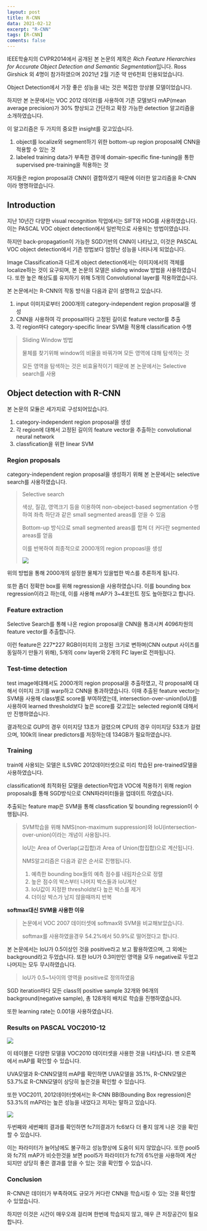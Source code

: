 ```yaml
---
layout: post
title: R-CNN
data: 2021-02-12
excerpt: "R-CNN"
tags: [R-CNN]
coments: false
---
```


IEEE학술지의 CVPR2014에서 공개된 본 논문의 제목은 *Rich Feature Hierarchies for Accurate Object Detection and Semantic Segmentation*입니다. Ross Girshick 외 4명이 참가하였으며 2021년 2월 기준 약 만6천회 인용되었습니다.

Object Detection에서 가장 좋은 성능을 내는 것은 복잡한 앙상블 모델이었습니다.

하지만 본 논문에서는 VOC 2012 데이터를 사용하여 기존 모델보다 mAP(mean average precision)가 30% 향상되고 간단하고 확장 가능한 detection 알고리즘을 소개하였습니다.

이 알고리즘은 두 가지의 중요한 insight를 갖고있습니다.

1. object를 localize와 segment하기 위한 bottom-up region proposal에 CNN을 적용할 수 있는 것
2. labeled training data가 부족한 경우에 domain-specific fine-tuning을 통한 supervised pre-training을 적용하는 것

저자들은 region proposal과 CNN이 결합하였기 때문에 이러한 알고리즘을 R-CNN이라 명명하였습니다.

## Introduction

지난 10년간 다양한 visual recognition 작업에서는 SIFT와 HOG를 사용하였습니다. 이는 PASCAL VOC object detection에서 일반적으로 사용되는 방법이였습니다.

하지만 back-propagation이 가능한 SGD기반의 CNN이 나타났고, 이것은 PASCAL VOC object detection에서 기존 방법보다 엄청난 성능을 나타나게 되었습니다.

Image Classification과 다르게 object detection에서는 이미지에서의 객체를 localize하는 것이 요구되며, 본 논문의 모델은 sliding window 방법을 사용하였습니다. 또한 높은 해상도를 유지하기 위해 5개의 Convolutional layer를 적용하였습니다.

본 논문에서는 R-CNN의 작동 방식을 다음과 같이 설명하고 있습니다.

1. input 이미지로부터 2000개의 category-independent region proposal을 생성
2. CNN을 사용하여 각 proposal마다 고정된 길이로 feature vector를 추출
3. 각 region마다 category-specific linear SVM을 적용해 classification 수행

> Sliding Window 방법
>
> 물체를 찾기위해 window의 비율을 바꿔가며 모든 영역에 대해 탐색하는 것
>
> 모든 영역을 탐색하는 것은 비효율적이기 때문에 본 논문에서는 Selective search를 사용

## Object detection with R-CNN

본 논문의 모듈은 세가지로 구성되어있습니다.

1. category-independent region proposal을 생성
2. 각 region에 대해서 고정된 길이의 feature vector을 추출하는 convolutional neural network
3. classfication을 위한 linear SVM

### Region proposals

category-independent region proposal을 생성하기 위해 본 논문에서는 selective search를 사용하였습니다.

>Selective search
>
>색상, 질감, 영역크기 등을 이용하여 non-obeject-based segmentation 수행하여 좌측 하단과 같은 small segmented areas를 얻을 수 있음
>
>Bottom-up 방식으로 small segmented areas를 합쳐 더 커다란 segmented areas를 얻음
>
>이를 반복하여 최종적으로 2000개의 region propoasl을 생성
>
>![](.\r-cnn_selective-search.png)

위의 방법을 통해 2000개의 설정한 물체가 있을법한 박스를 추론하게 됩니다.

또한 좀더 정확한 box를 위해 regression을 사용하였습니다.  이를 bounding box regression이라고 하는데, 이를 사용해 mAP가 3~4포인트 정도 높아졌다고 합니다.

### Feature extraction

Selective Search를 통해 나온 region proposal을 CNN을 통과시켜 4096차원의 feature vector를 추출합니다.

이런 feature은 227\*227 RGB이미지의 고정된 크기로 변하며(CNN output 사이즈를 동일하기 만들기 위해), 5개의 conv layer와 2개의 FC layer로 전파됩니다.

### Test-time detection

test image에대해서도 2000개의 region proposal을 추출하였고, 각 proposal에 대해서 이미지 크기를 warp하고 CNN을 통과하였습니다. 이때 추출된 feature vector는 SVM을 사용해 class별로 score를 부여하였는데, intersection-over-union(IoU)를 사용하여 learned threshold보다 높은 score를 갖고있는 selected region에 대해서만 진행하였습니다.

결과적으로 GUP의 경우 이미지당 13초가 걸렸으며 CPU의 경우 이미지당 53초가 걸렸으며, 100k의 linear predictors를 저장하는데 134GB가 필요하였습니다.

### Training

train에 사용되는 모델은 ILSVRC 2012데이터셋으로 미리 학습된 pre-trained모델을 사용하였습니다.

classification에 최적화된 모델을 detection작업과 VOC에 적용하기 위해 region proposals를 통해 SGD방식으로 CNN파라미터들을 업데이트 하였습니다.

추출되는 feature map은 SVM을 통해 classfication 및 bounding regression이 수행됩니다.

> SVM학습을 위해 NMS(non-maximum suppression)와 IoU(intersection-over-union)이라는 개념이 사용됩니다.
>
>IoU는 Area of Overlap(교집합)과 Area of Union(합집합)으로 계산됩니다.
>
>NMS알고리즘은 다음과 같은 순서로 진행됩니다.
>
>1. 예측한 bounding box들의 예측 점수를 내림차순으로 정렬
>2. 높은 점수의 박스부터 나머지 박스들과 IoU계산
>3. IoU값이 지정한 threshold보다 높은 박스를 제거
>4. 더이상 박스가 남지 않을때까지 반복

**softmax대신 SVM을 사용한 이유**

>논문에서 VOC 2007 데이터셋에 softmax와 SVM을 비교해보았습니다.
>
>softmax를 사용하였을경우 54.2%에서 50.9%로 떨어졌다고 합니다.

본 논문에서는 IoU가 0.5이상인 것을 positive라고 보고 활용하였으며, 그 외에는 background라고 두었습니다. 또한 IoU가 0.3미만인 영역을 모두 negative로 두었고 나머지는 모두 무시하였습니다.

> IoU가 0.5~1사이의 영역을 positive로 정의하였음

SGD iteration마다 모든 class의 positive sample 32개와 96개의 background(negative sample), 총 128개의 배치로 학습을 진행하였습니다.

또한 learning rate는 0.001을 사용하였습니다.

### Results on PASCAL VOC2010-12

![](.\r-cnn_table1.png)

이 테이블은 다양한 모델을 VOC2010 데이터셋을 사용한 것을 나타냅니다. 맨 오른쪽에서 mAP를 확인할 수 있습니다.

UVA모델과 R-CNN모델의 mAP를 확인하면 UVA모델을 35.1%, R-CNN모델은 53.7%로 R-CNN모델이 상당히 높은것을 확인할 수 있습니다.

또한 VOC2011, 2012데이터셋에서는 R-CNN BB(Bounding Box regression)은 53.3%의 mAP라는 높은 성능을 내었다고 저자는 말하고 있습니다.

![](.\r-cnn_table2.png)

두번째와 세번째의 결과를 확인하면 fc7의결과가 fc6보다 더 좋지 않게 나온 것을 확인할 수 있습니다.

이는 파라미터가 늘어남에도 불구하고 성능향상에 도움이 되지 않았습니다. 또한  pool5와 fc7의 mAP가 비슷한것을 보면 pool5가 파라미터가 fc7의 6%만을 사용하여 계산되지만 상당히 좋은 결과를 얻을 수 있는 것을 확인할 수 있습니다.

### Conclusion

R-CNN은 데이터가 부족하여도 규모가 커다란 CNN을 학습시킬 수 있는 것을 확인할 수 있었습니다.

하지만 이것은 시간이 매우오래 걸리며 한번에 학습되지 않고, 매우 큰 저장공간이 필요합니다.